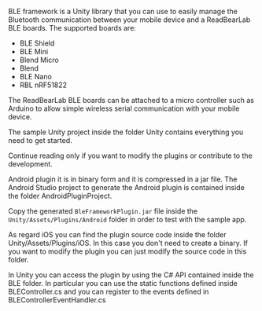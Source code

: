 BLE framework is a Unity library that you can use to easily manage the Bluetooth communication between your mobile device and a ReadBearLab BLE boards.
The supported boards are:
* BLE Shield
* BLE Mini
* Blend Micro
* Blend
* BLE Nano
* RBL nRF51822

The ReadBearLab BLE boards can be attached to a micro controller such as Arduino to allow simple wireless serial communication with your mobile device.

The sample Unity project inside the folder Unity contains everything you need to get started.

Continue reading only if you want to modify the plugins or contribute to the development.

Android plugin it is in binary form and it is compressed in a jar file. The Android Studio project to generate the Android plugin is contained inside the folder AndroidPluginProject.

Copy the generated `BleFrameworkPlugin.jar` file inside the `Unity/Assets/Plugins/Android` folder in order to test with the sample app.

As regard iOS you can find the plugin source code inside the folder Unity/Assets/Plugins/iOS. In this case you don't need to create a binary. If you want to modify the plugin you can just modify the source code in this folder.

In Unity you can access the plugin by using the C# API contained inside the BLE folder. In particular you can use the static functions defined inside BLEController.cs and you can register to the events defined in BLEControllerEventHandler.cs
